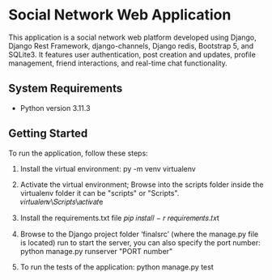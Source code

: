# Social Network Web Application

This application is a social network web platform developed using Django, Django Rest Framework, django-channels, Django redis, Bootstrap 5, and SQLite3. It features user authentication, post creation and updates, profile management, friend interactions, and real-time chat functionality.

## System Requirements

- Python version 3.11.3

## Getting Started

To run the application, follow these steps:

1. Install the virtual environment:
   py -m venv virtualenv

2. Activate the virtual environment; Browse into the scripts folder inside the virtualenv folder it can be "scripts" or "Scripts".
   𝑣𝑖𝑟𝑡𝑢𝑎𝑙𝑒𝑛𝑣\𝑆𝑐𝑟𝑖𝑝𝑡𝑠\𝑎𝑐𝑡𝑖𝑣𝑎𝑡e 

3. Install the requirements.txt file 
   𝑝𝑖𝑝 𝑖𝑛𝑠𝑡𝑎𝑙𝑙 − 𝑟 𝑟𝑒𝑞𝑢𝑖𝑟𝑒𝑚𝑒𝑛𝑡𝑠.𝑡𝑥t

4. Browse to the Django project folder ‘finalsrc’ (where the manage.py file is located) run to 
   start the server, you can also specify the port number:
   python manage.py runserver "PORT number" 

5.  To run the tests of the application: 
    python manage.py test